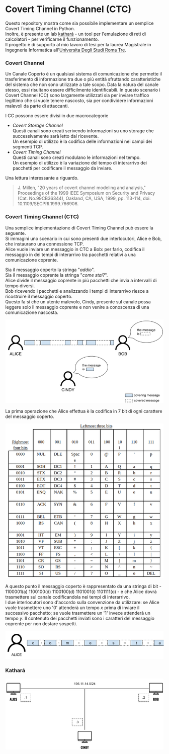 # Covert Timing Channel (CTC)

Questo repository mostra come sia possibile implementare un semplice Covert Timing Channel in Python. <br>
Inoltre, è presente un lab [kathará](https://www.kathara.org) - un tool per l'emulazione di reti di calcolatori - per verificarne il funzionamento. <br>
Il progetto è di supporto al mio lavoro di tesi per la laurea Magistrale in Ingegneria Informatica all'[Universita Degli Studi Roma Tre](https://www.uniroma3.it/).

### Covert Channel
Un Canale Coperto è un qualsiasi sistema di comunicazione che permette il trasferimento di informazione tra due o più entità sfruttando caratteristiche del sistema che non sono utilizzate a tale scopo. Data la natura del canale stesso, essi risultano essere difficilmente identificabili. In questo scenario i Covert Channel (CC) sono largamente utilizzati sia per inviare traffico legittimo che si vuole tenere nascosto, sia per condividere informazioni malevoli da parte di attaccanti.

I CC possono essere divisi in due macrocategorie

- _Covert Storage Channel_ <br>
Questi canali sono creati scrivendo informazioni su uno storage che successivamente sarà letto dal ricevente. <br>
Un esempio di utilizzo è la codifica delle informazioni nei campi dei segmenti TCP.
- _Covert Timing Channel_ <br>
Questi canali sono creati modulano le informazioni nel tempo. <br>
Un esempio di utilizzo è la variazione del tempo di interarrivo dei pacchetti per codificare il messaggio da inviare.

Una lettura interessante a riguardo. <br>
> J. Millen, "20 years of covert channel modeling and analysis," Proceedings of the 1999 IEEE Symposium on Security and Privacy (Cat. No.99CB36344), Oakland, CA, USA, 1999, pp. 113-114, doi: 10.1109/SECPRI.1999.766906.


### Covert Timing Channel (CTC)
Una semplice implementazione di Covert Timing Channel può essere la seguente. <br>
Si immagini uno scenario in cui sono presenti due interlocutori, Alice e Bob, che instaurano una connessione TCP. <br>
Alice vuole inviare un messaggio in CTC a Bob: per farlo, codifica il messaggio in dei tempi di interarrivo tra pacchetti relativi a una comunicazione coprente.

Sia il messaggio coperto la stringa "*addio*". <br>
Sia il messaggio coprente la stringa "*come stai?*". <br>
Alice divide il messaggio coprente in più pacchetti che invia a intervalli di tempo diversi. <br>
Bob ricevendo i pacchetti e analizzando i tempi di interarrivo riesce a ricostruire il messaggio coperto. <br>
Questo fa sì che un utente malevolo, Cindy, presente sul canale possa leggere solo il messaggio coprente e non venire a conoscenza di una comunicazione nascosta.  

<div align="center">
<img src="https://github.com/mariocuomo/covert-timing-channel/blob/main/imgs/ctc-schema.png">
</div>

La prima operazione che Alice effettua è la codifica in 7 bit di ogni carattere del messaggio coperto. <br>
<div align="center">
<img src="https://github.com/mariocuomo/covert-timing-channel/blob/main/imgs/7bitascii.png">
</div>

A questo punto il messaggio coperto è rappresentato da una stringa di bit - 1100001(a) 1100100(d) 1100100(d) 1101001(i) 1101111(o) - e che Alice dovrà trasmettere sul canale codificandola nei tempi di interarrivo. <br>
I due interlocutori sono d'accordo sulla convenzione da utilizzare: se Alice vuole trasmettere uno '0' attenderà un tempo _x_ prima di inviare il successivo pacchetto; se vuole trasmettere un '1' invece attenderà un tempo _y_. Il contenuto dei pacchetti inviati sono i caratteri del messaggio coprente per non destare sospetti. <br>

<div align="center">
<img src="https://github.com/mariocuomo/covert-timing-channel/blob/main/imgs/covertmessage.png">
</div>

### Kathará
<div align="center">
<img src="https://github.com/mariocuomo/covert-timing-channel/blob/main/imgs/lan-schema.png">
</div>
